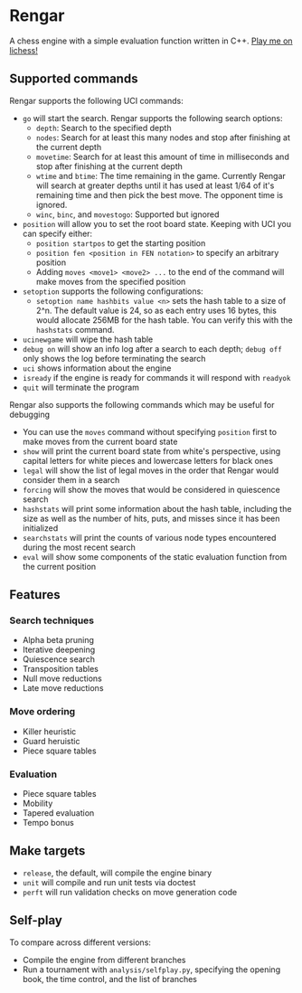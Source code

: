 # Rengar
A chess engine with a simple evaluation function written in C++. [Play me on lichess!](https://lichess.org/@/MisterRengar)

## Supported commands

Rengar supports the following UCI commands:
- `go` will start the search. Rengar supports the following search options:
    - `depth`: Search to the specified depth
    - `nodes`: Search for at least this many nodes and stop after finishing at the current depth
    - `movetime`: Search for at least this amount of time in milliseconds and stop after finishing at the current depth
    - `wtime` and `btime`: The time remaining in the game. Currently Rengar will search at greater depths until it has used at least 1/64 of it's remaining time and then pick the best move. The opponent time is ignored.
    - `winc`, `binc`, and `movestogo`: Supported but ignored
- `position` will allow you to set the root board state. Keeping with UCI you can specify either:
    - `position startpos` to get the starting position
    - `position fen <position in FEN notation>` to specify an arbitrary position
    - Adding `moves <move1> <move2> ...` to the end of the command will make moves from the specified position
- `setoption` supports the following configurations:
    - `setoption name hashbits value <n>` sets the hash table to a size of 2^n. The default value is 24, so as each entry uses 16 bytes, this would allocate 256MB for the hash table. You can verify this with the `hashstats` command.
- `ucinewgame` will wipe the hash table
- `debug on` will show an info log after a search to each depth; `debug off` only shows the log before terminating the search
- `uci` shows information about the engine
- `isready` if the engine is ready for commands it will respond with `readyok`
- `quit` will terminate the program

Rengar also supports the following commands which may be useful for debugging
- You can use the `moves` command without specifying `position` first to make moves from the current board state
- `show` will print the current board state from white's perspective, using capital letters for white pieces and lowercase letters for black ones
- `legal` will show the list of legal moves in the order that Rengar would consider them in a search
- `forcing` will show the moves that would be considered in quiescence search
- `hashstats` will print some information about the hash table, including the size as well as the number of hits, puts, and misses since it has been initialized
- `searchstats` will print the counts of various node types encountered during the most recent search
- `eval` will show some components of the static evaluation function from the current position

## Features

### Search techniques
- Alpha beta pruning
- Iterative deepening
- Quiescence search
- Transposition tables
- Null move reductions
- Late move reductions

### Move ordering
- Killer heuristic
- Guard heruistic
- Piece square tables

### Evaluation
- Piece square tables
- Mobility
- Tapered evaluation
- Tempo bonus

## Make targets
- `release`, the default, will compile the engine binary
- `unit` will compile and run unit tests via doctest
- `perft` will run validation checks on move generation code

## Self-play
To compare across different versions:
- Compile the engine from different branches
- Run a tournament with `analysis/selfplay.py`, specifying the opening book, the time control, and the list of branches
